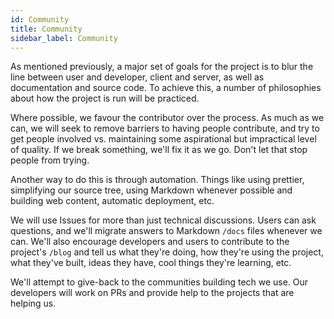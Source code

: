 ```yaml
---
id: Community
title: Community
sidebar_label: Community
---
```


As mentioned previously, a major set of goals for the project is to blur the line between user and developer, client and server, as well as documentation and source code. To achieve this, a number of philosophies about how the project is run will be practiced.

Where possible, we favour the contributor over the process. As much as we can, we will seek to remove barriers to having people contribute, and try to get people involved vs. maintaining some aspirational but impractical level of quality. If we break something, we'll fix it as we go. Don't let that stop people from trying.

Another way to do this is through automation. Things like using prettier, simplifying our source tree, using Markdown whenever possible and building web content, automatic deployment, etc.

We will use Issues for more than just technical discussions. Users can ask questions, and we'll migrate answers to Markdown ```/docs``` files whenever we can. We'll also encourage developers and users to contribute to the project's ```/blog``` and tell us what they're doing, how they're using the project, what they've built, ideas they have, cool things they're learning, etc.

We'll attempt to give-back to the communities building tech we use. Our developers will work on PRs and provide help to the projects that are helping us.
